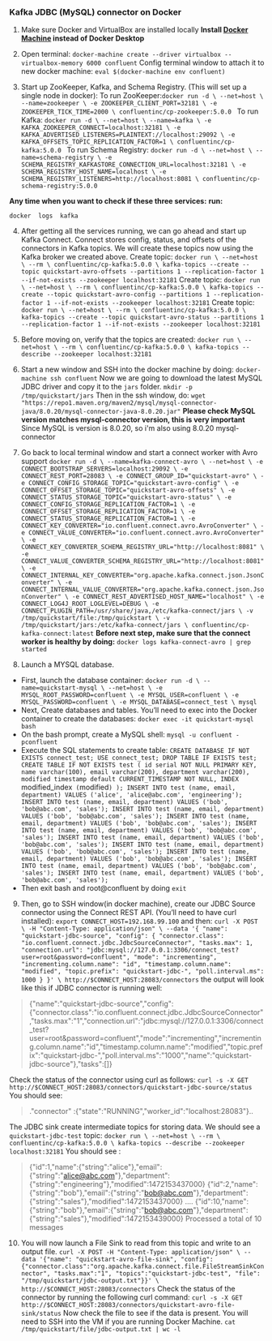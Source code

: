 
### Kafka JDBC (MySQL) connector on Docker
1. Make sure Docker and VirtualBox are installed locally 
**Install [Docker Machine](https://docs.docker.com/toolbox/toolbox_install_mac/) instead of Docker Desktop**

2. Open terminal: 
`docker-machine create --driver virtualbox --virtualbox-memory 6000 confluent`
Config terminal window to attach it to new docker machine: 
	`eval $(docker-machine env confluent)`
  
 3. Start up ZooKeeper, Kafka, and Schema Registry. (This will set up a single node in docker): 
To run ZooKeeper:`docker run -d \
    --net=host \
    --name=zookeeper \
    -e ZOOKEEPER_CLIENT_PORT=32181 \
    -e ZOOKEEPER_TICK_TIME=2000 \
    confluentinc/cp-zookeeper:5.0.0
`
To run Kafka:  `docker run -d \
    --net=host \
    --name=kafka \
    -e KAFKA_ZOOKEEPER_CONNECT=localhost:32181 \
    -e KAFKA_ADVERTISED_LISTENERS=PLAINTEXT://localhost:29092 \
    -e KAFKA_OFFSETS_TOPIC_REPLICATION_FACTOR=1 \
    confluentinc/cp-kafka:5.0.0
`
To run Schema Registry: `docker run -d \
  --net=host \
  --name=schema-registry \
  -e SCHEMA_REGISTRY_KAFKASTORE_CONNECTION_URL=localhost:32181 \
  -e SCHEMA_REGISTRY_HOST_NAME=localhost \
  -e SCHEMA_REGISTRY_LISTENERS=http://localhost:8081 \
  confluentinc/cp-schema-registry:5.0.0
`

**Any time when you want to check if these three services:**
**run:** 

    docker  logs  kafka

4. After getting all the services running, we can go ahead and start up Kafka Connect. 
Connect stores config, status, and offsets of the connectors in Kafka topics. We will create these topics now using the Kafka broker we created above.
Create topic: `docker run \
  --net=host \
  --rm \
  confluentinc/cp-kafka:5.0.0 \
  kafka-topics --create --topic quickstart-avro-offsets --partitions 1 --replication-factor 1 --if-not-exists --zookeeper localhost:32181`
Create topic: `docker run \
  --net=host \
  --rm \
  confluentinc/cp-kafka:5.0.0 \
  kafka-topics --create --topic quickstart-avro-config --partitions 1 --replication-factor 1 --if-not-exists --zookeeper localhost:32181`
 Create topic: `docker run \
  --net=host \
  --rm \
  confluentinc/cp-kafka:5.0.0 \
  kafka-topics --create --topic quickstart-avro-status --partitions 1 --replication-factor 1 --if-not-exists --zookeeper localhost:32181`
5. Before moving on, verify that the topics are created:
`docker run \
   --net=host \
   --rm \
   confluentinc/cp-kafka:5.0.0 \
   kafka-topics --describe --zookeeper localhost:32181`

6. Start a new window and SSH into the docker machine by doing: 
`docker-machine ssh confluent`
Now we are going to download the latest MySQL JDBC driver and copy it to the `jars` folder.
`mkdir -p /tmp/quickstart/jars`
Then in the ssh window, do: 
`wget "https://repo1.maven.org/maven2/mysql/mysql-connector-java/8.0.20/mysql-connector-java-8.0.20.jar"`
**Please check MySQL version matches mysql-connector version, this is very important**
Since MySQL is version  is 8.0.20, so i'm also using 8.0.20 mysql-connector
7. Go back to local terminal window and start a connect worker with Avro support
`docker run -d \
  --name=kafka-connect-avro \
  --net=host \
  -e CONNECT_BOOTSTRAP_SERVERS=localhost:29092 \
  -e CONNECT_REST_PORT=28083 \
  -e CONNECT_GROUP_ID="quickstart-avro" \
  -e CONNECT_CONFIG_STORAGE_TOPIC="quickstart-avro-config" \
  -e CONNECT_OFFSET_STORAGE_TOPIC="quickstart-avro-offsets" \
  -e CONNECT_STATUS_STORAGE_TOPIC="quickstart-avro-status" \
  -e CONNECT_CONFIG_STORAGE_REPLICATION_FACTOR=1 \
  -e CONNECT_OFFSET_STORAGE_REPLICATION_FACTOR=1 \
  -e CONNECT_STATUS_STORAGE_REPLICATION_FACTOR=1 \
  -e CONNECT_KEY_CONVERTER="io.confluent.connect.avro.AvroConverter" \
  -e CONNECT_VALUE_CONVERTER="io.confluent.connect.avro.AvroConverter" \
  -e CONNECT_KEY_CONVERTER_SCHEMA_REGISTRY_URL="http://localhost:8081" \
  -e CONNECT_VALUE_CONVERTER_SCHEMA_REGISTRY_URL="http://localhost:8081" \
  -e CONNECT_INTERNAL_KEY_CONVERTER="org.apache.kafka.connect.json.JsonConverter" \
  -e CONNECT_INTERNAL_VALUE_CONVERTER="org.apache.kafka.connect.json.JsonConverter" \
  -e CONNECT_REST_ADVERTISED_HOST_NAME="localhost" \
  -e CONNECT_LOG4J_ROOT_LOGLEVEL=DEBUG \
  -e CONNECT_PLUGIN_PATH=/usr/share/java,/etc/kafka-connect/jars \
  -v /tmp/quickstart/file:/tmp/quickstart \
  -v /tmp/quickstart/jars:/etc/kafka-connect/jars \
  confluentinc/cp-kafka-connect:latest`
 **Before next step,  make sure that the connect worker is healthy by doing:**
 `docker logs kafka-connect-avro | grep started`
8. Launch a MYSQL database.
- First, launch the database container: 
 `docker run -d \
  --name=quickstart-mysql \
  --net=host \
  -e MYSQL_ROOT_PASSWORD=confluent \
  -e MYSQL_USER=confluent \
  -e MYSQL_PASSWORD=confluent \
  -e MYSQL_DATABASE=connect_test \
  mysql`
 - Next, Create databases and tables. You’ll need to exec into the Docker container to create the databases: 
`docker exec -it quickstart-mysql bash` 
- On the bash prompt, create a MySQL shell: 
`mysql -u confluent -pconfluent` 
- Execute the SQL statements to create table: 
`CREATE DATABASE IF NOT EXISTS connect_test;
USE connect_test;
DROP TABLE IF EXISTS test;
CREATE TABLE IF NOT EXISTS test (
  id serial NOT NULL PRIMARY KEY,
  name varchar(100),
  email varchar(200),
  department varchar(200),
  modified timestamp default CURRENT_TIMESTAMP NOT NULL,
  INDEX `modified_index` (`modified`)
);
INSERT INTO test (name, email, department) VALUES ('alice', 'alice@abc.com', 'engineering');
INSERT INTO test (name, email, department) VALUES ('bob', 'bob@abc.com', 'sales');
INSERT INTO test (name, email, department) VALUES ('bob', 'bob@abc.com', 'sales');
INSERT INTO test (name, email, department) VALUES ('bob', 'bob@abc.com', 'sales');
INSERT INTO test (name, email, department) VALUES ('bob', 'bob@abc.com', 'sales');
INSERT INTO test (name, email, department) VALUES ('bob', 'bob@abc.com', 'sales');
INSERT INTO test (name, email, department) VALUES ('bob', 'bob@abc.com', 'sales');
INSERT INTO test (name, email, department) VALUES ('bob', 'bob@abc.com', 'sales');
INSERT INTO test (name, email, department) VALUES ('bob', 'bob@abc.com', 'sales');
INSERT INTO test (name, email, department) VALUES ('bob', 'bob@abc.com', 'sales');` 
- Then exit bash and root@confluent by doing `exit`
9. Then, go to SSH window(in docker machine), create our JDBC Source connector using the Connect REST API. (You’ll need to have curl installed): 
  `export CONNECT_HOST=192.168.99.100`
  and then: 
   `curl -X POST \
  -H "Content-Type: application/json" \
  --data '{ "name": "quickstart-jdbc-source", "config": { "connector.class": "io.confluent.connect.jdbc.JdbcSourceConnector", "tasks.max": 1, "connection.url": "jdbc:mysql://127.0.0.1:3306/connect_test?user=root&password=confluent", "mode": "incrementing", "incrementing.column.name": "id", "timestamp.column.name": "modified", "topic.prefix": "quickstart-jdbc-", "poll.interval.ms": 1000 } }' \
  http://$CONNECT_HOST:28083/connectors`
 the output will look like this if JDBC connector is running well: 

> {"name":"quickstart-jdbc-source","config":{"connector.class":"io.confluent.connect.jdbc.JdbcSourceConnector","tasks.max":"1","connection.url":"jdbc:mysql://127.0.0.1:3306/connect_test?user=root&password=confluent","mode":"incrementing","incrementing.column.name":"id","timestamp.column.name":"modified","topic.prefix":"quickstart-jdbc-","poll.interval.ms":"1000","name":"quickstart-jdbc-source"},"tasks":[]}
> 
Check the status of the connector using curl as follows:
 `curl -s -X GET http://$CONNECT_HOST:28083/connectors/quickstart-jdbc-source/status`
 You should see: 
>  ."connector" :{"state":"RUNNING","worker_id":"localhost:28083"}..

The JDBC sink create intermediate topics for storing data. We should see a `quickstart-jdbc-test` topic: 
`docker run \
   --net=host \
   --rm \
   confluentinc/cp-kafka:5.0.0 \
   kafka-topics --describe --zookeeper localhost:32181`
You should see : 

> {"id":1,"name":{"string":"alice"},"email":{"string":"alice@abc.com"},"department":{"string":"engineering"},"modified":1472153437000}
{"id":2,"name":{"string":"bob"},"email":{"string":"bob@abc.com"},"department":{"string":"sales"},"modified":1472153437000}
....
{"id":10,"name":{"string":"bob"},"email":{"string":"bob@abc.com"},"department":{"string":"sales"},"modified":1472153439000}
Processed a total of 10 messages

10. You will now launch a File Sink to read from this topic and write to an output file.
`curl -X POST -H "Content-Type: application/json" \
  --data '{"name": "quickstart-avro-file-sink", "config": {"connector.class":"org.apache.kafka.connect.file.FileStreamSinkConnector", "tasks.max":"1", "topics":"quickstart-jdbc-test", "file": "/tmp/quickstart/jdbc-output.txt"}}' \
  http://$CONNECT_HOST:28083/connectors`
Check the status of the connector by running the following curl command:
`curl -s -X GET http://$CONNECT_HOST:28083/connectors/quickstart-avro-file-sink/status`
Now check the file to see if the data is present. You will need to SSH into the VM if you are running Docker Machine. 
`cat /tmp/quickstart/file/jdbc-output.txt | wc -l`
